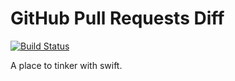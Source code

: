 # GitHub Pull Requests Diff

[![Build Status](https://travis-ci.org/mferrojr/github-filediff.svg?branch=master)](https://travis-ci.org/mferrojr/github-filediff)

A place to tinker with swift. 
